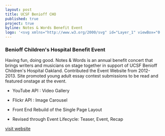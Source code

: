 ```yaml
---
layout: post
title: UCSF Benioff CHO
published: true
project: true
byline: Notes & Words Benefit Event
logo: '<svg xmlns="http://www.w3.org/2000/svg" id="Layer_1" viewBox="0 0 877.2 257.3"><path d="M139.3 149.7v-8.4h-31.9v30.9c-.2-3.6-1.5-6.4-4-8.4-1.7-1.4-4.3-2.5-7.8-3.3l-7.9-1.9c-3.1-.7-5.1-1.3-6-1.9-.9-.5-1.5-1.1-1.8-1.8-.2-.5-.4-1.1-.4-1.8 0-1.4.5-2.6 1.5-3.5l.1-.1c.2-.2.4-.4.7-.6 1.5-1 3.5-1.5 6-1.5 2.2 0 4.1.4 5.6 1.1 2.3 1.1 3.5 3.1 3.6 5.8h9.1c-.2-4.8-1.9-8.5-5.3-11s-7.5-3.8-12.3-3.8c-5.8 0-10.1 1.3-13.1 4-1.8 1.6-3.1 3.5-3.8 5.7-.2.5-.3.9-.4 1.4-1.1 5.2-4.5 8.7-10.1 8.7-9 0-12.3-7.6-12.3-15.2 0-7.9 3.4-15.6 12.3-15.6 5 0 9.3 3.4 9.9 7.9h9.7c-1.2-10.5-9.6-16.3-19.6-16.3-13.4 0-21.5 9.5-22.3 22.1v-21h-10v28.2c0 6.7-2.3 9.9-9.4 9.9-8.1 0-9.3-4.9-9.3-9.9v-28.2H0v28.2c0 12.3 7.1 18.3 19.3 18.3 12.1 0 19.4-6 19.4-18.3v-3.5c.7 12.2 8.9 21.8 22.3 21.8 5.5 0 10.2-1.8 13.7-4.9.2.2.4.3.7.5 1.8 1.2 5.1 2.4 9.9 3.5l4.9 1.1c2.9.6 4.9 1.3 6.3 2.1 1.3.8 2 2 2 3.5 0 2.6-1.3 4.3-4 5.2-1.4.5-3.3.7-5.5.7-3.8 0-6.5-.9-8-2.8-.9-1-1.4-2.6-1.7-4.6h-9c0 4.7 1.7 8.4 5.1 11.1 3.4 2.7 8.1 4 14 4 5.8 0 10.3-1.4 13.5-4.1 2.9-2.5 4.5-5.6 4.7-9.3v12.7h10v-18.8h19v-7.8h-19v-10.5h21.7zM531.3 61.8c-.5 0-1 .1-1.5.3l-26-12.5c2.7-1.2 4.9-3.6 5.7-6.8.5-1.7.5-3.5.1-5.2 1.8-.4 2.9-1.1 3.1-2.2.5-2.4-4.2-5.6-10.6-7-6.4-1.5-12-.7-12.5 1.8-.2 1 .5 2.1 1.8 3.2-.9 1.1-1.5 2.3-1.9 3.8-1.3 4.8.8 9.7 4.9 12l-28.9 9.5.4 2.1c.3.6.5 1.4.6 2.1v.9l.3 2.1 21.5-2.2-11.9 40.9 12 2.1 9.5-20.8 8.2 21.9 12.1-.7-7.9-41 16.4 3.9c.9 1.5 2.5 2.5 4.4 2.5 2.9 0 5.2-2.4 5.2-5.3s-2.1-5.4-5-5.4zM214.8 67.9l.5-1.2-29.5-11.5c2.1-1.3 3.7-3.6 4.2-6.2.2 0 .5 0 .7-.2.1 0 .1-.1.2-.2l.3-.4c.2-.2.2-.5.2-.7l.3-.3c.1-.3.2-.6.1-.9l-.1-.2c-.1-.2-.3-.4-.5-.5h-.1v-.2c-.1-.1-.2-.3-.3-.4v-.3l-.2-.4c0-.3.1-1.2-.5-2-.5-.3-.8-.5-1.1-.6 0-.2-.1-.5-.2-.7 0-.1-.1-.1-.1-.1v-.3s0-.3-.2-.5-.2-.2-.6-.4c-.1-.2-.2-.5-.5-.8-.6-.2-.6-.2-.7-.3 0 0-.2-.1-.5-.1h-.1c-.2-.1-.3-.2-.5-.3 0 0-.2-.2-.5-.2-.2.1-.2.1-.3.1-.2-.2-.2-.2-.5-.4 0 0-.1-.1-.2-.1 0 0 0-.1-.1-.1 0 0-.2-.3-.6-.5-.4.1-.4.1-.6.2 0 0-.5.1-1 .3-.1-.1-.1-.2-.2-.3-.3-.2-.3-.2-.6-.5 0 0-.3-.3-.7-.3-.4.2-.4.2-.7.4 0 0-.4.4-.8.9-.1 0-.2 0-.3-.1-.2.1-.2.1-.5.2-.1-.1-.2-.2-.3-.2-.6.1-1.3.4-1.8.9h-.1s-.9-.2-2 .4c-.1.5-.2.8-.2 1.1 0 0 0 .1-.1.1V40.4c0 .2 0 .3.1.5v.1c-.1 0-.1.1-.2.1l-.1.1c-.2.2-.2.2-.5.4l-.1.1c-.2 0-.3-.1-.4-.1 0 0-.4-.2-.9 0-.2.4-.2.4-.2.3 0 0-.9.9-.3 2.1.1.2.2.3.3.4-.1.1-.3.2-.4.4 0 .1 0 .2.1.3-.2.2-.3.2-.5.4 0 0-1 1-.4 2.6.2.1.4.1.5.2-.3.3-.6.6-.8 1.1.6.9.9 1.5 1.6 1.7.3 0 .6-.1.9-.1.9 2.5 2.8 4.5 5.3 5.5l-3.2 2c-.4-.6-.9-1-1.6-1.2-1.5-.4-3.1.5-3.5 2l-.4 1.3c-.7 0-1.4 0-2 .1.1-.9 0-1.8-.3-2.6-.7-2.2-2.4-3.7-4.4-4.2.1-.4.1-.8-.1-1.3-.4-1.2-1.6-1.8-2.8-1.4-1.2.4-1.8 1.7-1.4 2.9 0 .1.1.2.1.2-1.3.6-2.3 1.7-2.9 2.9-.6-.4-1.3-.5-2-.3-1.2.4-1.8 1.7-1.4 2.9.4 1.2 1.6 1.8 2.8 1.4h.1c.1.3.1.6.2.9.9 2.7 3.4 4.4 6 4.4 0 .2-.1.3-.1.5l-2.2 1.4.1.3c-.1.1-.3.1-.4.2-.9-.4-1.9-.6-3-.3-2.3.6-3.6 3-3 5.3.6 2.3 3 3.7 5.3 3 1.4-.4 2.4-1.4 2.8-2.7l1.5-.3c.4.7.8 1.4 1.4 2 1 1.1 2.1 1.9 3.3 2.6-.6 1.4-.5 3.1.6 4.4 1.4 1.6 3.7 1.8 5.3.5l-4 25.2 10.7.6 5.7-21.2 10 20.3 10.5-1.8-10.5-35.2 18.6 2-.8-1.1c0-.2-.1-.5-.1-.7.2-2.6 1.1-2.7 2.4-3.6" class="st0"/><path d="M284.2 57.7L255.1 44c2.4-1.4 4.2-3.8 4.8-6.8.4 0 .9-.1 1.2-.4.4.6.8 1.9 2 .9-.1 1.6.9 1.2 1.3 1.1.1.3.1.5.3.7-1.1-.1-1.5.8-2.6 1.4.5 1 2.2 0 3.1.3.4.2-.2 1.4.4 2.1 1.2.2 1.3-1.5 1.9-1.5.3 1.1.2 1.7.7 2.2 1.7 2 2.6.6 3.4 1-1-2.5-1.2-1.8-1.2-2.3.3-.3 1.2.4 1.6.3-.6-.9-1.6-1.7-2.5-2.3.3-.1 1.4 0 1.7 0 1.1-.1.5-.6 1.3-1.3-1.8-.1-1.6-.5-2.3-.7-.2-1.1.2-2-.7-2.8-1.2 1-.6 1.5-1.4 2.2 0 0 .3-2.4-1.5-1.1 0-.7-.5-2-2.1-1.2-.1-.8-.5-2-1.8-1.3-.2-.8-.5-1.2-.8-1.3-.8-6.1-6.1-10.5-12.2-10-6.3.5-11 6.1-10.5 12.5 0 .4.1.8.2 1.2-.3.2-.5.6-.5 1.3-1.4-.5-1.6.7-1.6 1.5-1.7-.6-1.9.8-1.9 1.5-2-1-1.3 1.3-1.3 1.3-1-.6-1.7-.9-1.7-2-.8.9-.2 1.7-.3 2.8-.6.3-.8-.2-2.2 1 .9.6.4 1.2 1.5 1.1.3 0 1.4-.3 1.6-.2-.8.7-1.7 1.7-2.1 2.7.4 0 1.3-.8 1.6-.6 0 .5-.2-.2-.9 2.4.8-.5 1.8.7 3.2-1.5.4-.7.2-1.2.3-2.3.6-.1 1.7.5 2 1.2 1.8-.7-1-2.5 3.1-3-1-1.2-1.7-1.3-2.8-1 .2-.2.2-.4.2-.7.3 0 1.4.2 1.1-1.3 1.3.8 1.5-.5 1.8-1.2.5.3 1.4.3 1.8 0 1 1.8 2.5 3.3 4.5 4.2l-27.1 21.7c-.7-.4-1.5-.7-2.4-.7-2.8 0-5 2.3-5 5.1s2.2 5.1 5 5.1c2.3 0 4.2-1.6 4.8-3.7l20.2-10.3-10.1 31.6 7.2.6-1 14.4 11.6 1 2-15h5l2 15.2h11.2L268.9 94l7.1-.5-12-31.6 18.7 2.9.1-.5c-.2-.5-.3.4-.3-.2-.2-2 .4-3.8 1.5-5.3l.2-1.1zM463 56.3c-1.1 0-2 .3-2.9.8L427.3 42c3.1-1.5 5.5-4.3 6.5-7.9.1-.2.1-.4.1-.6.3-.4.4-.5.5-.7.1-.2.1-.2.2-.6v-.4-.1c0-.1.1-.2.1-.3v-.2c.1-.1.2-.2.2-.4-.1-.3-.1-.3-.1-.5 0-.1.1-.1.1-.2 0 0 .1-.3.1-.6.1-.1.1-.3.1-.5.1-.1.2-.1.3-.2.1-.7.1-.7.1-1.1 0 0-.1-.3-.3-.5-.3-.1-.3-.1-.5-.2v-.6s0-.4-.3-.7c-.1 0-.1 0-.2-.1 0-.1-.1-.4-.3-.7-.2 0-.2-.1-.3-.1 0-.2-.1-.4-.1-.4-.3-.5-.3-.5-.5-.7-.1-.1-.3-.1-.4-.1v-.1c0-.2-.1-.4-.1-.4-.1-.1-.1-.1-.2-.3h-.1c0-.1-.1-.2-.2-.6h-.1c0-.1 0-.1-.1-.3-.1-.1-.3-.2-.4-.3-.1-.4-.5-.6-.8-.7h-.2c-.1-.2-.2-.4-.3-.5l-.1-.1c-.2-.2-.5-.2-.8-.2h-.2l-.2-.2c0-.1 0-.2-.1-.3-.1-.2-.1-.2-.2-.3l-.4-.4c-.3 0-.3 0-.6-.1h-.2-.2c-.1 0-.1-.1-.2-.1-.2-.1-.2-.1-.7-.2h-.1c-.5-.5-.5-.5-.7-.6-.3-.1-.6 0-.6 0-.1 0-.1 0-.4.1 0 0-.1 0-.1.1 0-.1-.1-.3-.4-.7-.4-.1-.8 0-.9.1-.4 0-.6.1-.9.3-.1 0-.1-.1-.2-.1h-.1c-.3-.2-.7-.3-1-.1l-.4.3-.1.1-.3-.3-.2-.2c-.1-.1-.2-.1-.2-.2-.5-.2-1 .1-1.2.6h-.2l-.1.1c-.2.1-.3.2-.4.3l-.1.1c0 .1-.1.1-.1.2-.1 0-.3 0-.4.1 0 0-.1 0-.1-.1v.4c-.4-.2-.8 0-1.1.3-.1.1-.3.3-.3.4h-.1c-.4-.1-.8 0-1 .3l-.2.2c-.2.3-.3.6-.3 1l-.2.1-.1.1c-.1.1-.2.1-.3.3l-.1.1v.1c-.2 0-.3.1-.4.2l-.1.1c-.1.1-.1.2-.2.2s-.3 0-.4.1l-.3.1c-.2.1-.4.3-.5.5l-.1.1c-.1.3-.1.5.1.8v.1s-.1 0-.1.1l-.2.1c-.3.2-.5.5-.5.9-.4.3-.5.8-.3 1.2-.3 0-.4.3-.6.4l-.2.2c-.3.3-.3.8-.1 1.1 0 .1 0 .1.1.2l-.3.9c0 .1.1.1.1.2l.1.1v.3c-.4.3-.5.9-.2 1.3l.2.2c0 .3.1.6.2.8-.1-.1-.1-.2-.2-.3v-.2c-.1.3 0 .5.1.8l.3.4.1.1c.2.2.4.3.7.4.7 3.5 2.9 6.7 6 8.4l-32.2 15.6c1.4 1.5 2.2 3.7 2 5.9-.1.6-1.2 1.3-1.4 1.9l25.1-4.6-8.4 31.2 4.9.4-.1 16 11.1.5 3.4-16.2 4.3.1 2.6 16.4 11.8-.4V93.2l4.7.4-8-30.3 22 2.6c1.1 1.4 2.7 2.4 4.6 2.4 3.2 0 5.8-2.6 5.8-5.9 0-3.5-2.6-6.1-5.8-6.1z" class="st0"/><path d="M381.9 53.3c-1.1 0-2.1.3-3.1.7l-38.2-26.2c3.6-2.2 6.3-6 6.9-10.5 1.3-8.2-4.2-15.8-12.3-17.1-8-1.3-15.6 4.3-16.8 12.5-1.1 7 2.8 13.6 8.9 16.1L291 54c-.8-.3-1.7-.5-2.6-.5-4.1 0-7.4 3.3-7.4 7.5 0 4.1 3.3 7.5 7.4 7.5 3.5 0 6.5-2.5 7.2-5.9l24.7-7.6-18.5 55.8 17 1.2 16.4-35.5 16.1 35.5 18-1.2L349.5 55l25.5 8.5c1 2.9 3.8 5 7 5 4.1 0 7.4-3.4 7.4-7.5 0-4.3-3.4-7.7-7.5-7.7zM163.3 142.6H182c7.4 0 14.2 2.6 14.2 10.8 0 4.6-3.1 8.9-7.7 9.9v.1c5.7.7 9.3 5 9.3 10.8 0 4.2-1.5 12.6-15.8 12.6h-18.7v-44.2zm4.2 19.4H182c6.7 0 10-3.3 10-7.5 0-5.5-3.4-8.3-10-8.3h-14.5V162zm0 21.2H182c6.2.1 11.6-2 11.6-9.1 0-5.6-4.3-8.5-11.6-8.5h-14.5v17.6zM206.1 171.9c.1 5.7 3 12.6 10.5 12.6 5.7 0 8.8-3.3 10-8.2h3.9c-1.7 7.2-5.9 11.4-13.9 11.4-10.1 0-14.4-7.8-14.4-16.9 0-8.4 4.3-16.9 14.4-16.9 10.3 0 14.4 9 14 17.9h-24.5zm20.7-3.3c-.2-5.9-3.8-11.4-10.1-11.4-6.4 0-9.9 5.6-10.5 11.4h20.6zM235.9 154.9h3.9v5.5h.1c1.4-3.8 5.7-6.4 10.2-6.4 9 0 11.7 4.7 11.7 12.3v20.5h-3.9v-19.9c0-5.5-1.8-9.7-8.1-9.7-6.2 0-9.9 4.7-10 11v18.6h-3.9v-31.9zM269.2 142.6h3.9v6.2h-3.9v-6.2zm0 12.3h3.9v31.9h-3.9v-31.9zM309.2 170.8c0 9.2-5.3 16.9-15.1 16.9S279 180 279 170.8s5.3-16.9 15.1-16.9 15.1 7.8 15.1 16.9zm-26.3 0c0 6.8 3.7 13.6 11.2 13.6 7.5 0 11.2-6.8 11.2-13.6s-3.7-13.6-11.2-13.6c-7.5 0-11.2 6.8-11.2 13.6zM327.3 158.1H321v28.6h-3.9v-28.6h-5.4v-3.3h5.4V152c-.1-5.5 1.5-9.3 7.7-9.3 1.1 0 2 .1 3.3.2v3.3c-1.1-.2-1.9-.3-2.8-.3-4.3 0-4.2 2.7-4.3 6.2v2.8h6.3v3.2zM344.4 158.1h-6.3v28.6h-3.9v-28.6h-5.4v-3.3h5.4V152c-.1-5.5 1.5-9.3 7.7-9.3 1.1 0 2 .1 3.3.2v3.3c-1.1-.2-1.9-.3-2.8-.3-4.3 0-4.2 2.7-4.3 6.2v2.8h6.3v3.2zM398.4 156c-1.5-6.8-7.1-10.7-13.6-10.7-11.7 0-16.6 9.8-16.6 19.4 0 9.7 4.9 19.4 16.6 19.4 8.2 0 13.4-6.3 14.2-14.2h4.2c-1.2 10.8-8 17.8-18.4 17.8-13.9 0-20.9-11-20.9-23 0-12.1 6.9-23 20.9-23 8.4 0 16.6 5 17.8 14.3h-4.2zM408.8 142.6h3.9v17.8h.1c1.4-3.8 5.7-6.4 10.2-6.4 9 0 11.7 4.7 11.7 12.3v20.5h-3.9v-19.9c0-5.5-1.8-9.7-8.1-9.7-6.2 0-9.9 4.7-10 11v18.6h-3.9v-44.2zM442.2 142.6h3.9v6.2h-3.9v-6.2zm0 12.3h3.9v31.9h-3.9v-31.9zM453.6 142.6h3.9v44.2h-3.9v-44.2zM493.1 186.8h-3.6v-6.1h-.1c-1.7 4.1-6.7 7-11.4 7-9.7 0-14.4-7.9-14.4-16.9s4.6-16.9 14.4-16.9c4.8 0 9.4 2.4 11.1 7h.1v-18.3h3.9v44.2zm-15.1-2.4c8.3 0 11.2-7 11.2-13.6s-2.9-13.6-11.2-13.6c-7.4 0-10.5 7-10.5 13.6.1 6.7 3.1 13.6 10.5 13.6zM500.5 154.9h3.6v7.5h.1c2-5.1 6.3-8.2 12.1-7.9v3.9c-7.1-.4-11.9 4.8-11.9 11.4v17h-3.9v-31.9zM522.3 171.9c.1 5.7 3 12.6 10.5 12.6 5.7 0 8.8-3.3 10-8.2h3.9c-1.7 7.2-5.9 11.4-13.9 11.4-10.1 0-14.4-7.8-14.4-16.9 0-8.4 4.3-16.9 14.4-16.9 10.3 0 14.4 9 14 17.9h-24.5zm20.7-3.3c-.2-5.9-3.8-11.4-10.1-11.4-6.4 0-9.9 5.6-10.5 11.4H543zM552.1 154.9h3.9v5.5h.1c1.4-3.8 5.7-6.4 10.2-6.4 9 0 11.7 4.7 11.7 12.3v20.5h-3.9v-19.9c0-5.5-1.8-9.7-8.1-9.7-6.2 0-9.9 4.7-10 11v18.6h-3.9v-31.9zM588 142.6v6.6c-.1 3.6-1.7 7.4-5.5 8.4V155c2.1-.7 3-3.8 2.9-5.8h-2.6v-6.6h5.2zM611.1 164.2c-.2-4.8-3.9-7-8.4-7-3.5 0-7.5 1.4-7.5 5.5 0 3.5 4 4.7 6.6 5.4l5.2 1.2c4.5.7 9.1 3.3 9.1 8.8 0 6.9-6.9 9.6-12.8 9.6-7.4 0-12.5-3.5-13.1-11.3h3.9c.3 5.3 4.2 8 9.4 8 3.7 0 8.7-1.6 8.7-6.1 0-3.7-3.5-5-7-5.8l-5-1.1c-5.1-1.4-8.9-3.1-8.9-8.5 0-6.5 6.4-9 12-9 6.4 0 11.4 3.3 11.7 10.3h-3.9zM637.3 142.6h4.2v19.2h26.2v-19.2h4.2v44.2h-4.2v-21.4h-26.2v21.4h-4.2v-44.2zM708.7 170.8c0 9.2-5.3 16.9-15.1 16.9s-15.1-7.7-15.1-16.9 5.3-16.9 15.1-16.9c9.7 0 15.1 7.8 15.1 16.9zm-26.3 0c0 6.8 3.7 13.6 11.2 13.6 7.5 0 11.2-6.8 11.2-13.6s-3.7-13.6-11.2-13.6c-7.5 0-11.2 6.8-11.2 13.6zM733.6 164.2c-.2-4.8-3.9-7-8.4-7-3.5 0-7.5 1.4-7.5 5.5 0 3.5 4 4.7 6.6 5.4l5.2 1.2c4.5.7 9.1 3.3 9.1 8.8 0 6.9-6.9 9.6-12.8 9.6-7.4 0-12.5-3.5-13.1-11.3h3.9c.3 5.3 4.2 8 9.4 8 3.7 0 8.7-1.6 8.7-6.1 0-3.7-3.5-5-7-5.8l-5-1.1c-5.1-1.4-8.9-3.1-8.9-8.5 0-6.5 6.4-9 12-9 6.4 0 11.4 3.3 11.7 10.3h-3.9zM744.2 154.9h3.6v6.1h.1c1.8-4.3 6.2-7 11.4-7 9.7 0 14.4 7.9 14.4 16.9s-4.6 16.9-14.4 16.9c-4.8 0-9.4-2.4-11.1-7h-.1v17.9h-3.9v-43.8zm15.1 2.3c-8.6 0-11.2 6.4-11.2 13.6 0 6.6 2.9 13.6 11.2 13.6 7.4 0 10.5-7 10.5-13.6s-3.1-13.6-10.5-13.6zM779.8 142.6h3.9v6.2h-3.9v-6.2zm0 12.3h3.9v31.9h-3.9v-31.9zM797.4 154.9h6.5v3.3h-6.5v21.5c0 2.5.4 4 3.2 4.2 1.1 0 2.2-.1 3.3-.2v3.3c-1.2 0-2.3.1-3.5.1-5.2 0-7-1.7-6.9-7.2v-21.8h-5.6v-3.3h5.6v-9.6h3.9v9.7zM809.1 164.6c.4-7.5 5.6-10.7 12.9-10.7 5.6 0 11.8 1.7 11.8 10.3v17c0 1.5.7 2.4 2.3 2.4.4 0 .9-.1 1.2-.2v3.3c-.9.2-1.5.2-2.5.2-4 0-4.6-2.2-4.6-5.6h-.1c-2.7 4.1-5.5 6.5-11.6 6.5-5.9 0-10.7-2.9-10.7-9.3 0-9 8.7-9.3 17.1-10.3 3.2-.4 5-.8 5-4.3 0-5.3-3.8-6.6-8.4-6.6-4.8 0-8.4 2.2-8.5 7.4h-3.9zm20.8 4.7h-.1c-.5.9-2.2 1.2-3.3 1.4-6.6 1.2-14.9 1.1-14.9 7.4 0 3.9 3.5 6.3 7.1 6.3 5.9 0 11.2-3.8 11.1-10v-5.1zM841.7 142.6h3.9v44.2h-3.9v-44.2zM872.2 164.2c-.2-4.8-3.9-7-8.4-7-3.5 0-7.5 1.4-7.5 5.5 0 3.5 4 4.7 6.6 5.4l5.2 1.2c4.5.7 9.1 3.3 9.1 8.8 0 6.9-6.9 9.6-12.8 9.6-7.4 0-12.5-3.5-13.1-11.3h3.9c.3 5.3 4.2 8 9.4 8 3.7 0 8.7-1.6 8.7-6.1 0-3.7-3.5-5-7-5.8l-5-1.1c-5.1-1.4-8.9-3.1-8.9-8.5 0-6.5 6.4-9 12-9 6.4 0 11.4 3.3 11.7 10.3h-3.9zM175 216.1c9.8 0 14.7 7.7 14.7 16.2s-4.9 16.2-14.7 16.2c-9.8 0-14.7-7.7-14.7-16.2s4.9-16.2 14.7-16.2zm0 30c8.2 0 11.7-6.9 11.7-13.7 0-6.8-3.5-13.7-11.7-13.7-8.3 0-11.7 6.9-11.7 13.7 0 6.8 3.5 13.7 11.7 13.7zM193.9 232.3c.3-5.3 4-7.6 9.1-7.6 4 0 8.3 1.2 8.3 7.2v12c0 1 .5 1.7 1.6 1.7.3 0 .7-.1.9-.2v2.3c-.6.1-1 .2-1.8.2-2.8 0-3.2-1.6-3.2-3.9h-.1c-1.9 2.9-3.9 4.6-8.2 4.6-4.1 0-7.6-2.1-7.6-6.6 0-6.3 6.2-6.6 12.1-7.2 2.3-.3 3.5-.6 3.5-3.1 0-3.7-2.7-4.6-5.9-4.6-3.4 0-5.9 1.6-6 5.2h-2.7zm14.6 3.3c-.4.7-1.7.9-2.4 1-4.7.8-10.5.8-10.5 5.2 0 2.8 2.4 4.5 5 4.5 4.2 0 7.9-2.7 7.9-7.1v-3.6zM217.1 216.7h2.8v19.6l12.5-10.9h3.7l-9.6 8.3 10.3 14.2h-3.4l-8.9-12.3-4.5 3.7v8.6h-2.8v-31.2zM239.3 216.7h2.8v31.2h-2.8v-31.2zM247.3 232.3c.3-5.3 4-7.6 9.1-7.6 4 0 8.3 1.2 8.3 7.2v12c0 1 .5 1.7 1.6 1.7.3 0 .7-.1.9-.2v2.3c-.6.1-1 .2-1.8.2-2.8 0-3.2-1.6-3.2-3.9h-.1c-1.9 2.9-3.9 4.6-8.2 4.6-4.1 0-7.6-2.1-7.6-6.6 0-6.3 6.2-6.6 12.1-7.2 2.3-.3 3.5-.6 3.5-3.1 0-3.7-2.7-4.6-5.9-4.6-3.4 0-5.9 1.6-6 5.2h-2.7zm14.7 3.3c-.4.7-1.7.9-2.4 1-4.7.8-10.5.8-10.5 5.2 0 2.8 2.4 4.5 5 4.5 4.2 0 7.9-2.7 7.9-7.1v-3.6zM270.5 225.4h2.8v3.9h.1c1-2.7 4-4.5 7.2-4.5 6.3 0 8.3 3.3 8.3 8.7V248h-2.8v-14.1c0-3.9-1.3-6.8-5.7-6.8s-7 3.3-7.1 7.7v13.1h-2.8v-22.5zM314.2 247.9h-2.5v-4.3h-.1c-1.2 2.9-4.8 4.9-8 4.9-6.9 0-10.1-5.5-10.1-11.9s3.3-11.9 10.1-11.9c3.4 0 6.6 1.7 7.8 4.9h.1v-12.9h2.8v31.2zm-10.7-1.6c5.9 0 7.9-4.9 7.9-9.6 0-4.7-2.1-9.6-7.9-9.6-5.2 0-7.4 4.9-7.4 9.6 0 4.6 2.2 9.6 7.4 9.6zM333.2 213.6h2.3v43.7h-2.3v-43.7zM356.5 237.7c-.1 6.4 4.5 8.4 10.2 8.4 3.3 0 8.3-1.8 8.3-6.3 0-3.5-3.5-4.9-6.4-5.6l-6.9-1.7c-3.7-.9-7-2.7-7-7.5 0-3.1 2-8.8 10.7-8.8 6.2 0 11.6 3.3 11.5 9.7h-3c-.2-4.8-4.1-7.2-8.5-7.2-4.1 0-7.8 1.6-7.8 6.2 0 2.9 2.2 4.1 4.7 4.8l7.6 1.9c4.4 1.2 8.1 3.1 8.1 8.2 0 2.1-.9 8.9-11.9 8.9-7.4 0-12.8-3.3-12.4-10.9h2.8zM382.1 232.3c.3-5.3 4-7.6 9.1-7.6 4 0 8.3 1.2 8.3 7.2v12c0 1 .5 1.7 1.6 1.7.3 0 .7-.1.9-.2v2.3c-.6.1-1 .2-1.8.2-2.8 0-3.2-1.6-3.2-3.9h-.1c-1.9 2.9-3.9 4.6-8.2 4.6-4.1 0-7.6-2.1-7.6-6.6 0-6.3 6.2-6.6 12.1-7.2 2.3-.3 3.5-.6 3.5-3.1 0-3.7-2.7-4.6-5.9-4.6-3.4 0-5.9 1.6-6 5.2h-2.7zm14.7 3.3c-.4.7-1.7.9-2.4 1-4.7.8-10.5.8-10.5 5.2 0 2.8 2.4 4.5 5 4.5 4.2 0 7.9-2.7 7.9-7.1v-3.6zM405.3 225.4h2.8v3.9h.1c1-2.7 4-4.5 7.2-4.5 6.3 0 8.3 3.3 8.3 8.7V248h-2.8v-14.1c0-3.9-1.3-6.8-5.7-6.8s-7 3.3-7.1 7.7v13.1h-2.8v-22.5zM442.1 216.7h19.8v2.5h-16.8v11.3H460v2.5h-14.9v14.8h-3v-31.1zM465.3 225.4h2.5v5.3h.1c1.4-3.6 4.5-5.8 8.5-5.6v2.8c-5-.3-8.4 3.4-8.4 8.1v12h-2.7v-22.6zM479.1 232.3c.3-5.3 4-7.6 9.1-7.6 4 0 8.3 1.2 8.3 7.2v12c0 1 .5 1.7 1.6 1.7.3 0 .7-.1.9-.2v2.3c-.6.1-1 .2-1.8.2-2.8 0-3.2-1.6-3.2-3.9h-.1c-1.9 2.9-3.9 4.6-8.2 4.6-4.1 0-7.6-2.1-7.6-6.6 0-6.3 6.2-6.6 12.1-7.2 2.3-.3 3.5-.6 3.5-3.1 0-3.7-2.7-4.6-5.9-4.6-3.4 0-5.9 1.6-6 5.2h-2.7zm14.7 3.3c-.4.7-1.7.9-2.4 1-4.7.8-10.5.8-10.5 5.2 0 2.8 2.4 4.5 5 4.5 4.2 0 7.9-2.7 7.9-7.1v-3.6zM502.3 225.4h2.8v3.9h.1c1-2.7 4-4.5 7.2-4.5 6.3 0 8.3 3.3 8.3 8.7V248H518v-14.1c0-3.9-1.3-6.8-5.7-6.8s-7 3.3-7.1 7.7v13.1h-2.8v-22.5zM542 232.5c-.7-3.4-2.8-5.4-6.4-5.4-5.3 0-7.9 4.8-7.9 9.6s2.6 9.6 7.9 9.6c3.4 0 6.2-2.7 6.5-6.4h2.8c-.7 5.4-4.3 8.7-9.3 8.7-6.9 0-10.7-5.5-10.7-11.9 0-6.5 3.8-11.9 10.7-11.9 4.8 0 8.5 2.6 9.1 7.7H542zM549.1 216.7h2.8v4.4h-2.8v-4.4zm0 8.7h2.8v22.5h-2.8v-22.5zM571 232c-.1-3.4-2.8-4.9-5.9-4.9-2.4 0-5.3 1-5.3 3.9 0 2.4 2.8 3.3 4.7 3.8l3.7.8c3.1.5 6.4 2.3 6.4 6.2 0 4.9-4.8 6.8-9 6.8-5.2 0-8.8-2.4-9.3-7.9h2.8c.2 3.7 3 5.6 6.6 5.6 2.6 0 6.2-1.1 6.2-4.3 0-2.6-2.4-3.5-4.9-4.1l-3.5-.8c-3.6-1-6.3-2.2-6.3-6 0-4.6 4.5-6.3 8.5-6.3 4.5 0 8.1 2.4 8.3 7.2h-3zM594.7 232.5c-.7-3.4-2.8-5.4-6.4-5.4-5.3 0-7.9 4.8-7.9 9.6s2.6 9.6 7.9 9.6c3.4 0 6.2-2.7 6.5-6.4h2.8c-.7 5.4-4.3 8.7-9.3 8.7-6.9 0-10.7-5.5-10.7-11.9 0-6.5 3.8-11.9 10.7-11.9 4.8 0 8.5 2.6 9.1 7.7h-2.7zM621.9 236.7c0 6.5-3.8 11.9-10.7 11.9-6.9 0-10.7-5.5-10.7-11.9 0-6.5 3.8-11.9 10.7-11.9 7-.1 10.7 5.4 10.7 11.9zm-18.5 0c0 4.8 2.6 9.6 7.9 9.6 5.3 0 7.9-4.8 7.9-9.6s-2.6-9.6-7.9-9.6c-5.3 0-7.9 4.8-7.9 9.6z" class="st0"/></svg>'
---
```


### Benioff Children's Hospital Benefit Event

Having fun, doing good. Notes & Words is an annual benefit concert that brings writers and musicians on stage together in support of UCSF Benioff Children's Hospital Oakland. Contributed the Event Website from 2012-2013. Site promoted young adult essay contest submissions to be read and featured onstage at the event.

* YouTube API : Video Gallery

* Flickr API  : Image Carousel

* Front End Rebuild of the Single Page Layout

* Revised through Event Lifecycle: Teaser, Event, Recap
 

<div class="entry__screensnap entry__screensnap--half">
<img src="{{ site.url }}/images/BCH-desktop-info.min.png" alt="" title="">
<div class="screensnap__caption"><a class="grad--cho" href="http://notesandwords.org" target="_blank">visit website</a></div>
</div>


